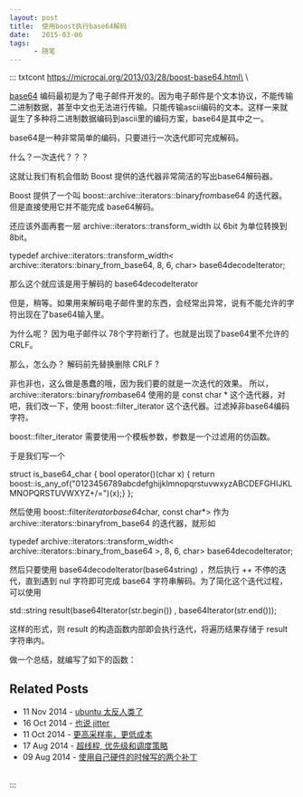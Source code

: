 ```yaml
---
layout: post
title:  使用boost执行base64解码
date:   2015-03-06
tags:
      - 随笔
---
```

::: txtcont
https://microcai.org/2013/03/28/boost-base64.html\
\

[base64](https://en.wikipedia.org/wiki/Base64)
编码最初是为了电子邮件开发的。因为电子邮件是个文本协议，不能传输二进制数据，甚至中文也无法进行传输。只能传输ascii编码的文本。这样一来就诞生了多种将二进制数据编码到ascii里的编码方案，base64是其中之一。

base64是一种非常简单的编码，只要进行一次迭代即可完成解码。

什么？一次迭代？？？

这就让我们有机会借助 Boost 提供的迭代器非常简洁的写出base64解码器。

Boost 提供了一个叫 boost::archive::iterators::binary*from*base64
的迭代器。但是直接使用它并不能完成 base64解码。

还应该外面再套一层 archive::iterators::transform_width 以 6bit
为单位转换到 8bit。

typedef archive::iterators::transform_width\<
archive::iterators::binary_from_base64, 8, 6, char>
base64decodeIterator;

那么这个就应该是用于解码的 base64decodeIterator

但是，稍等。如果用来解码电子邮件里的东西，会经常出异常，说有不能允许的字符出现在了base64输入里。

为什么呢？ 因为电子邮件以 78个字符断行了。也就是出现了base64里不允许的
CRLF。

那么，怎么办？ 解码前先替换删除 CRLF ?

非也非也，这么做是愚蠢的哦，因为我们要的就是一次迭代的效果。
所以，archive::iterators::binary*from*base64 使用的是 const char \*
这个迭代器，对吧，我们改一下，使用 boost::filter_iterator
这个迭代器。过滤掉非base64编码字符。

boost::filter_iterator 需要使用一个模板参数，参数是一个过滤用的仿函数。

于是我们写一个

struct is_base64_char { bool operator()(char x) { return
boost::is_any_of(\"0123456789abcdefghijklmnopqrstuvwxyzABCDEFGHIJKLMNOPQRSTUVWXYZ+/=\")(x);}
};

然后使用 boost::filter*iteratorbase64*char, const char\*\> 作为
archive::iterators::binaryfrom_base64 的迭代器，就形如

typedef archive::iterators::transform_width\<
archive::iterators::binary_from_base64 \>, 8, 6, char>
base64decodeIterator;

然后只要使用 base64decodeIterator(base64string) ，然后执行 ++
不停的迭代，直到遇到 nul 字符即可完成 base64
字符串解码。为了简化这个迭代过程，可以使用

std::string result(base64Iterator(str.begin()) ,
base64Iterator(str.end()));

这样的形式，则 result 的构造函数内部即会执行迭代，将遍历结果存储于
result 字符串内。

做一个总结，就编写了如下的函数：

## Related Posts

-   11 Nov 2014 - [ubuntu
    太反人类了](https://microcai.org/2014/11/11/fuck-ubuntu.html)
-   16 Oct 2014 - [也说
    jitter](https://microcai.org/2014/10/16/jitters.html)
-   11 Oct 2014 -
    [更高采样率，更低成本](https://microcai.org/2014/10/11/higher-sample-rate-cheaper-device.html)
-   17 Aug 2014 - [超线程,
    优先级和调度策略](https://microcai.org/2014/08/17/smthyperthreading-nice-and-scheduling.html)
-   09 Aug 2014 -
    [使用自己硬件的时候写的两个补丁](https://microcai.org/2014/08/09/two-kernel-patch-for-my-pc.html)

\
:::
